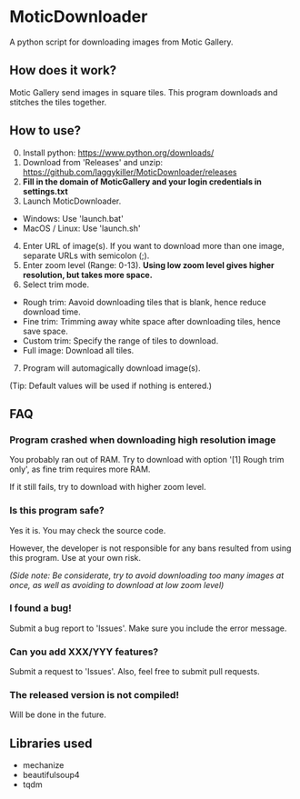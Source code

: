 # MoticDownloader
A python script for downloading images from Motic Gallery.

## How does it work?
Motic Gallery send images in square tiles. This program downloads and stitches the tiles together.

## How to use?
0. Install python: <https://www.python.org/downloads/>
1. Download from 'Releases' and unzip: <https://github.com/laggykiller/MoticDownloader/releases>
2. **Fill in the domain of MoticGallery and your login credentials in settings.txt**
3. Launch MoticDownloader.
  - Windows: Use 'launch.bat'
  - MacOS / Linux: Use 'launch.sh'
4. Enter URL of image(s). If you want to download more than one image, separate URLs with semicolon (;).
5. Enter zoom level (Range: 0-13). **Using low zoom level gives higher resolution, but takes more space.**
6. Select trim mode.
  - Rough trim: Aavoid downloading tiles that is blank, hence reduce download time.
  - Fine trim: Trimming away white space after downloading tiles, hence save space.
  - Custom trim: Specify the range of tiles to download.
  - Full image: Download all tiles.
7. Program will automagically download image(s).

(Tip: Default values will be used if nothing is entered.)

## FAQ
### Program crashed when downloading high resolution image
You probably ran out of RAM. Try to download with option '\[1] Rough trim only', as fine trim requires more RAM.

If it still fails, try to download with higher zoom level.

### Is this program safe?
Yes it is. You may check the source code.

However, the developer is not responsible for any bans resulted from using this program. Use at your own risk.

_(Side note: Be considerate, try to avoid downloading too many images at once, as well as avoiding to download at low zoom level)_

### I found a bug!
Submit a bug report to 'Issues'. Make sure you include the error message.

### Can you add XXX/YYY features?
Submit a request to 'Issues'. Also, feel free to submit pull requests.

### The released version is not compiled!
Will be done in the future.

## Libraries used
 - mechanize
 - beautifulsoup4
 - tqdm

